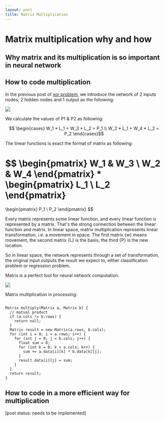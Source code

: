 ```yaml
---
layout: post
title: Matrix Multiplication
---
```


# Matrix multiplication why and how

## Why matrix and its multiplication is so important in neural network

## How to code multiplication

In the previous post of [xor problem]({{site.url}}/2018/06/19/neural-network-xor-problem-grade-3.html), we introduce the network of 2 inputs nodes, 2 hidden nodes and 1 output as the following:

<img src="{{site.url}}/img/nn019.png">

We calculate the values of P1 & P2 as following:

$$ \begin{cases}
  W_1 * L_1 + W_3 * L_2 = P_1 \\
  W_2 * L_1 + W_4 * L_2 = P_2
  \end{cases}$$

The linear functions is exact the format of matrix as following:

$$
\begin{pmatrix}
     W_1 & W_3 \\
     W_2 & W_4
\end{pmatrix}
*
\begin{pmatrix}
     L_1 \\
     L_2
\end{pmatrix}
=
\begin{pmatrix}
     P_1 \\
     P_2
\end{pmatrix}
$$

Every matrix represents some linear function, and every linear function is represented by a matrix. That's the strong connection between the linear function and matrix. In linear space, matrix multiplication represents linear transformation, i.e. a movement in space. The first matrix {w} means movement, the second matrix {L} is the basis, the third {P} is the new location.

So in linear space, the network represents through a set of transformation, the original input outputs the result we expect to, either classification problem or regression problem.

Matrix is a perfect tool for neural network computation.

<img src="{{site.url}}/img/nn020.png">

Matrix multiplication in processing:

```processing

Matrix multiply(Matrix a, Matrix b) {
  // matual product
  if (a.cols != b.rows) {
    return null;
  }
  Matrix result = new Matrix(a.rows, b.cols);
  for (int i = 0; i < a.rows; i++) {
    for (int j = 0; j < b.cols; j++) {
      float sum = 0;
      for (int k = 0; k < a.cols; k++) {
        sum += a.data[i][k] * b.data[k][j];
      }
      result.data[i][j] = sum;
    }
  }
  return result;
}

```

## How to code in a more efficient way for multiplication

[post status: needs to be implemented]